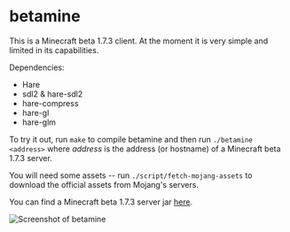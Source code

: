 # betamine

This is a Minecraft beta 1.7.3 client. At the moment it is very simple and
limited in its capabilities.

Dependencies:

* Hare
* sdl2 & hare-sdl2
* hare-compress
* hare-gl
* hare-glm

To try it out, run `make` to compile betamine and then run `./betamine <address>`
where _address_ is the address (or hostname) of a Minecraft beta 1.7.3 server.

You will need some assets -- run `./script/fetch-mojang-assets` to download the
official assets from Mojang's servers.

You can find a Minecraft beta 1.7.3 server jar
[here](https://files.betacraft.uk/server-archive/beta/b1.7.3.jar).

![Screenshot of betamine](https://redacted.moe/f/a0c2f3ff.png)
